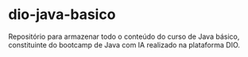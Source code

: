 # dio-java-basico
Repositório para armazenar todo o conteúdo do curso de Java básico, constituinte do bootcamp de Java com IA realizado na plataforma DIO.
